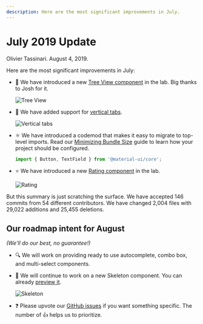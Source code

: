 ```yaml
---
description: Here are the most significant improvements in July.
---
```


# July 2019 Update

Olivier Tassinari. August 4, 2019.

Here are the most significant improvements in July:

- 🌳 We have introduced a new [Tree View component](/components/tree-view/) in the lab. Big thanks to Josh for it.

  ![Tree View](/static/blog/july-2019-update/tree-view.gif)

- 💄 We have added support for [vertical tabs](/components/tabs/#vertical-tabs).

  ![Vertical tabs](/static/blog/july-2019-update/vertical-tabs.png)

- ⚛️ We have introduced a codemod that makes it easy to migrate to top-level imports.
  Read our [Minimizing Bundle Size](/guides/minimizing-bundle-size/) guide to learn how your project should be configured.

  ```js
  import { Button, TextField } from '@material-ui/core';
  ```

- ⭐️ We have introduced a new [Rating component](/components/rating/) in the lab.

  ![Rating](/static/blog/july-2019-update/rating.png)

But this summary is just scratching the surface. We have accepted 146 commits from 54 different contributors. We have changed 2,004 files with 29,022 additions and 25,455 deletions.

## Our roadmap intent for August

*(We'll do our best, no guarantee!)*

- 🔍 We will work on providing ready to use autocomplete, combo box, and multi-select components.

- 🦴 We will continue to work on a new Skeleton component. You can already [preview it](https://deploy-preview-16786--material-ui.netlify.app/components/skeleton/).

  ![Skeleton](/static/blog/july-2019-update/skeleton.png)

- ❓ Please upvote our [GitHub issues](https://github.com/quizlet/material-ui/issues) if you want something specific. The number of 👍 helps us to prioritize.
